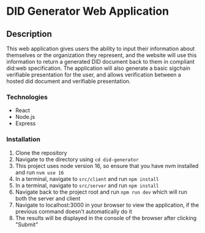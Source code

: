 # DID Generator Web Application

## Description
This web application gives users the ability to input their information about themselves or the organization they represent, and the website will use this information to return a generated DID document back to them in compliant did:web specification. The application will also generate a basic sigchain verifiable presentation for the user, and allows verification between a hosted did document and verifiable presentation.

### Technologies
- React
- Node.js
- Express

### Installation
1. Clone the repository
2. Navigate to the directory using ```cd did-generator```
3. This project uses node version 16, so ensure that you have nvm installed and run ```nvm use 16```
4. In a terminal, navigate to ```src/client``` and run ```npm install```
5. In a terminal, navigate to ```src/server``` and run ```npm install```
6. Navigate back to the project root and run ```npm run dev``` which will run both the server and client 
7. Navigate to localhost:3000 in your browser to view the application, if the previous command doesn't automatically do it
8. The results will be displayed in the console of the browser after clicking "Submit"
